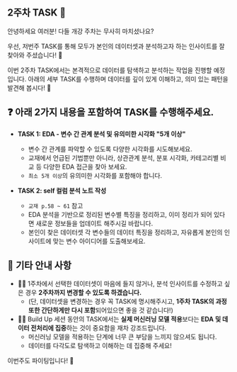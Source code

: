 ## 2주차 TASK 📢

안녕하세요 여러분! 다들 개강 주차는 무사히 마치셨나요?

우선, 저번주 TASK를 통해 모두가 본인의 데이터셋과 분석하고자 하는 인사이트를 잘찾아와 주셨습니다! 🎉

이번 2주차 TASK에서는 본격적으로 데이터를 탐색하고 분석하는 작업을 진행할 예정입니다. 아래의 세부 TASK를 수행하며 데이터를 깊이 있게 이해하고, 의미 있는 패턴을 발견해 봅시다! 🧐


## ❓ 아래 2가지 내용을 포함하여 TASK를 수행해주세요.

- **TASK 1: EDA - 변수 간 관계 분석 및 유의미한 시각화 "5개 이상"**  
  - 변수 간 관계를 파악할 수 있도록 다양한 시각화를 시도해보세요.
  - 교재에서 언급된 기법뿐만 아니라, 상관관계 분석, 분포 시각화, 카테고리별 비교 등 다양한 EDA 접근을 찾아 보세요.
  - ```최소 5개 이상```의 유의미한 시각화를 포함해야 합니다.

- **TASK 2: self 컬럼 분석 노트 작성**  
  - ```교재 p.58 ~ 61``` 참고
  - EDA 분석을 기반으로 정리된 변수별 특징을 정리하고, 이미 정리가 되어 있다면 새로운 정보들을 업데이트 해주시길 바랍니다.
  - 본인이 찾은 데이터셋 각 변수들의 데이터 특징을 정리하고, 자유롭게 본인의 인사이트에 맞는 변수 아이디어를 도출해보세요.

## 📌 기타 안내 사항
- ☝🏻 1주차에서 선택한 데이터셋이 마음에 들지 않거나, 분석 인사이트를 수정하고 싶은 경우 **2주차까지 변경할 수 있도록 하겠습니다.**
  - (단, 데이터셋을 변경하는 경우 꼭 TASK에 명시해주시고, **1주차 TASK의 과정 또한 간단하게만 다시 포함**되어있으면 좋을 것 같습니다!)
- ✌🏻 Build Up 세션 동안의 TASK에서는 **실제 머신러닝 모델 적용**보다는 **EDA 및 데이터 전처리에 집중**하는 것이 중요함을 재차 강조드립니다. 
  - 머신러닝 모델을 적용하는 단계에 너무 큰 부담을 느끼지 않으셔도 됩니다.
  - 데이터를 다각도로 탐색하고 이해하는 데 집중해 주세요!

이번주도 파이팅입니다! 🚀

